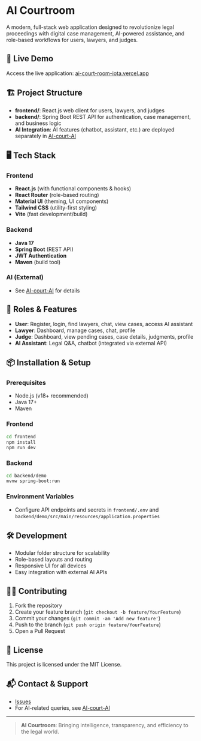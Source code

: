 # AI Courtroom

A modern, full-stack web application designed to revolutionize legal proceedings with digital case management, AI-powered assistance, and role-based workflows for users, lawyers, and judges.

## 🚀 Live Demo

Access the live application: [ai-court-room-iota.vercel.app](https://ai-court-room-iota.vercel.app/)

## 🏗️ Project Structure

- **frontend/**: React.js web client for users, lawyers, and judges
- **backend/**: Spring Boot REST API for authentication, case management, and business logic
- **AI Integration**: AI features (chatbot, assistant, etc.) are deployed separately in [AI-court-AI](https://github.com/dhruv-15-03/AI-court-AI)

## 🖥️ Tech Stack

### Frontend
- **React.js** (with functional components & hooks)
- **React Router** (role-based routing)
- **Material UI** (theming, UI components)
- **Tailwind CSS** (utility-first styling)
- **Vite** (fast development/build)

### Backend
- **Java 17**
- **Spring Boot** (REST API)
- **JWT Authentication**
- **Maven** (build tool)

### AI (External)
- See [AI-court-AI](https://github.com/dhruv-15-03/AI-court-AI) for details

## 👥 Roles & Features

- **User**: Register, login, find lawyers, chat, view cases, access AI assistant
- **Lawyer**: Dashboard, manage cases, chat, profile
- **Judge**: Dashboard, view pending cases, case details, judgments, profile
- **AI Assistant**: Legal Q&A, chatbot (integrated via external API)

## 📦 Installation & Setup

### Prerequisites
- Node.js (v18+ recommended)
- Java 17+
- Maven

### Frontend
```bash
cd frontend
npm install
npm run dev
```

### Backend
```bash
cd backend/demo
mvnw spring-boot:run
```

### Environment Variables
- Configure API endpoints and secrets in `frontend/.env` and `backend/demo/src/main/resources/application.properties`

## 🛠️ Development
- Modular folder structure for scalability
- Role-based layouts and routing
- Responsive UI for all devices
- Easy integration with external AI APIs

## 🧑‍💻 Contributing

1. Fork the repository
2. Create your feature branch (`git checkout -b feature/YourFeature`)
3. Commit your changes (`git commit -am 'Add new feature'`)
4. Push to the branch (`git push origin feature/YourFeature`)
5. Open a Pull Request

## 📄 License

This project is licensed under the MIT License.

## 📬 Contact & Support

- [Issues](https://github.com/dhruv-15-03/AI-CourtRoom/issues)
- For AI-related queries, see [AI-court-AI](https://github.com/dhruv-15-03/AI-court-AI)

---

> **AI Courtroom**: Bringing intelligence, transparency, and efficiency to the legal world.
